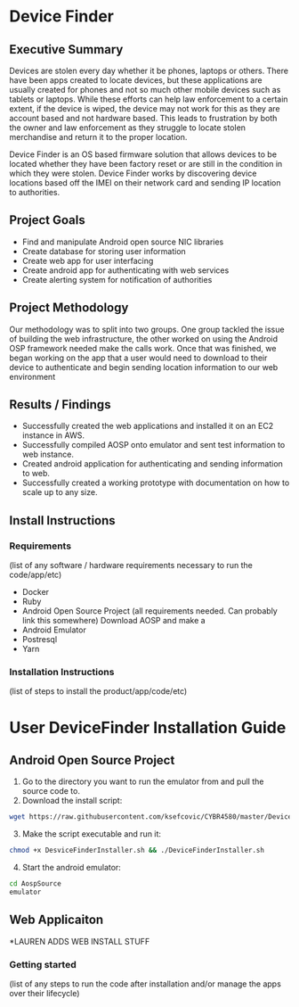 # Device Finder
## Executive Summary
Devices are stolen every day whether it be phones, laptops or others. There have been apps created to locate devices, but these applications are usually created for phones and not so much other mobile devices such as tablets or laptops. While these efforts can help law enforcement to a certain extent, if the device is wiped, the device may not work for this as they are account based and not hardware based. This leads to frustration by both the owner and law enforcement as they struggle to locate stolen merchandise and return it to the proper location.

Device Finder is an OS based firmware solution that allows devices to be located whether they have been factory reset or are still in the condition in which they were stolen. Device Finder works by discovering device locations based off the IMEI on their network card and sending IP location to authorities. 

## Project Goals
* Find and manipulate Android open source NIC libraries
* Create database for storing user information 
* Create web app for user interfacing
* Create android app for authenticating with web services
* Create alerting system for notification of authorities

## Project Methodology
Our methodology was to split into two groups. One group tackled the issue of building the web infrastructure, the other worked on using the Android OSP framework needed make the calls work. Once that was finished, we began working on the app that a user would need to download to their device to authenticate and begin sending location information to our web environment

## Results / Findings

* Successfully created the web applications and installed it on an EC2 instance in AWS. 
* Successfully compiled AOSP onto emulator and sent test information to web instance. 
* Created android application for authenticating and sending information to web. 
* Successfully created a working prototype with documentation on how to scale up to any size.

## Install Instructions
### Requirements
(list of any software / hardware requirements necessary to run the code/app/etc)
* Docker
* Ruby
* Android Open Source Project (all requirements needed. Can probably link this somewhere)
	Download AOSP and make a 
* Android Emulator
* Postresql
* Yarn

### Installation Instructions
(list of steps to install the product/app/code/etc)

# User DeviceFinder Installation Guide
## Android Open Source Project
1. Go to the directory you want to run the emulator from and pull the source code to.
2. Download the install script:
```bash
wget https://raw.githubusercontent.com/ksefcovic/CYBR4580/master/DeviceFinderInstaller.sh
```
3. Make the script executable and run it:
```bash
chmod +x DesviceFinderInstaller.sh && ./DeviceFinderInstaller.sh
```
4. Start the android emulator:
```bash
cd AospSource
emulator
```

## Web Applicaiton
*LAUREN ADDS WEB INSTALL STUFF


### Getting started
(list of any steps to run the code after installation and/or manage the apps over their lifecycle)

